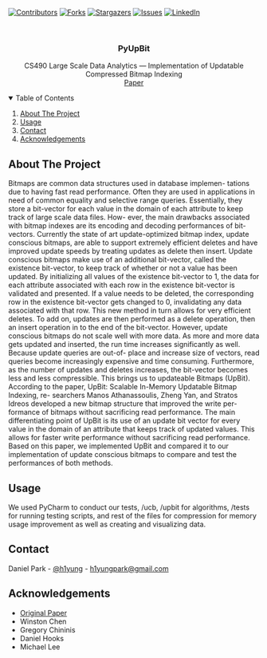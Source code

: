 <!-- Find and Replace All [repo_name] -->
<!-- Replace [product-screenshot] [product-url] -->
<!-- Other Badgets https://naereen.github.io/badges/ -->
[![Contributors][contributors-shield]][contributors-url]
[![Forks][forks-shield]][forks-url]
[![Stargazers][stars-shield]][stars-url]
[![Issues][issues-shield]][issues-url]
[![LinkedIn][linkedin-shield]][linkedin-url]
<!-- [![License][license-shield]][license-url] -->

<!-- PROJECT LOGO -->
<br />
<p align="center">

  <h3 align="center">PyUpBit</h3>

  <p align="center">
    CS490 Large Scale Data Analytics — Implementation of Updatable Compressed Bitmap Indexing
    <br />
    <a href="https://github.com/h1yung/PyUpBit/blob/main/pyupbit_report.pdf">Paper</a>
  </p>
</p>

<!-- TABLE OF CONTENTS -->
<details open="open">
  <summary>Table of Contents</summary>
  <ol>
	  <li><a href="#about-the-project">About The Project</a></li>
	  <li><a href="#usage">Usage</a></li>
	  <!-- <li><a href="#license">License</a></li> -->
	  <li><a href="#contact">Contact</a></li>
	  <li><a href="#acknowledgements">Acknowledgements</a></li>
  </ol>
</details>

<!-- ABOUT THE PROJECT -->
## About The Project

Bitmaps are common data structures used in database implemen- tations due to having fast read performance. Often they are used in applications in need of common equality and selective range queries. Essentially, they store a bit-vector for each value in the domain of each attribute to keep track of large scale data files. How- ever, the main drawbacks associated with bitmap indexes are its encoding and decoding performances of bit-vectors.
Currently the state of art update-optimized bitmap index, update conscious bitmaps, are able to support extremely efficient deletes and have improved update speeds by treating updates as delete then insert. Update conscious bitmaps make use of an additional bit-vector, called the existence bit-vector, to keep track of whether or not a value has been updated. By initializing all values of the existence bit-vector to 1, the data for each attribute associated with each row in the existence bit-vector is validated and presented. If a value needs to be deleted, the corresponding row in the existence bit-vector gets changed to 0, invalidating any data associated with that row. This new method in turn allows for very efficient deletes. To add on, updates are then performed as a delete operation, then an insert operation in to the end of the bit-vector.
However, update conscious bitmaps do not scale well with more data. As more and more data gets updated and inserted, the run time increases significantly as well. Because update queries are out-of- place and increase size of vectors, read queries become increasingly expensive and time consuming. Furthermore, as the number of updates and deletes increases, the bit-vector becomes less and less compressible.
This brings us to updateable Bitmaps (UpBit). According to the paper, UpBit: Scalable In-Memory Updatable Bitmap Indexing, re- searchers Manos Athanassoulis, Zheng Yan, and Stratos Idreos developed a new bitmap structure that improved the write per- formance of bitmaps without sacrificing read performance. The main differentiating point of UpBit is its use of an update bit vector for every value in the domain of an attribute that keeps track of updated values. This allows for faster write performance without sacrificing read performance.
Based on this paper, we implemented UpBit and compared it to our implementation of update conscious bitmaps to compare and test the performances of both methods.

<!-- USAGE EXAMPLES -->
## Usage

<!-- Use this space to show useful examples of how a project can be used. Additional screenshots, code examples and demos work well in this space. You may also link to more resources. -->

We used PyCharm to conduct our tests, /ucb, /upbit for algorithms, /tests for running testing scripts, and rest of the files for compression for memory usage improvement as well as creating and visualizing data.


<!-- CONTACT -->
## Contact

Daniel Park - [@h1yung][linkedin-url] - h1yungpark@gmail.com

<!-- ACKNOWLEDGEMENTS -->
## Acknowledgements

- <a href="https://stratos.seas.harvard.edu/publications/upbit-scalable-memory-updatable-bitmap-indexing">Original Paper</a>
- Winston Chen
- Gregory Chininis
- Daniel Hooks
- Michael Lee

<!-- MARKDOWN LINKS & IMAGES -->
<!-- https://www.markdownguide.org/basic-syntax/#reference-style-links -->
[contributors-shield]: https://img.shields.io/github/contributors/h1yung/PyUpBit.svg?style=for-the-badge
[contributors-url]: https://github.com/h1yung/PyUpBit/graphs/contributors
[forks-shield]: https://img.shields.io/github/forks/h1yung/PyUpBit.svg?style=for-the-badge
[forks-url]: https://github.com/h1yung/PyUpBit/network/members
[stars-shield]: https://img.shields.io/github/stars/h1yung/PyUpBit.svg?style=for-the-badge
[stars-url]: https://github.com/h1yung/PyUpBit/stargazers
[issues-shield]: https://img.shields.io/github/issues/h1yung/PyUpBit.svg?style=for-the-badge
[issues-url]: https://github.com/h1yung/PyUpBit/issues
<!-- [license-shield]: 
[license-url]:  -->
[linkedin-shield]: https://img.shields.io/badge/-LinkedIn-black.svg?style=for-the-badge&logo=linkedin&colorB=555
[linkedin-url]: https://www.linkedin.com/in/h1yung/


